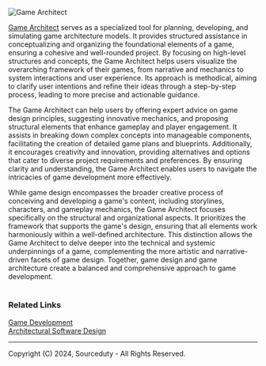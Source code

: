 ![Game Architect](https://github.com/sourceduty/Game_Architect/assets/123030236/c5401e30-9e69-4375-a8cf-ff20944f4dc0)

[Game Architect](https://chatgpt.com/g/g-IecW3LdSL-game-architect) serves as a specialized tool for planning, developing, and simulating game architecture models. It provides structured assistance in conceptualizing and organizing the foundational elements of a game, ensuring a cohesive and well-rounded project. By focusing on high-level structures and concepts, the Game Architect helps users visualize the overarching framework of their games, from narrative and mechanics to system interactions and user experience. Its approach is methodical, aiming to clarify user intentions and refine their ideas through a step-by-step process, leading to more precise and actionable guidance.

The Game Architect can help users by offering expert advice on game design principles, suggesting innovative mechanics, and proposing structural elements that enhance gameplay and player engagement. It assists in breaking down complex concepts into manageable components, facilitating the creation of detailed game plans and blueprints. Additionally, it encourages creativity and innovation, providing alternatives and options that cater to diverse project requirements and preferences. By ensuring clarity and understanding, the Game Architect enables users to navigate the intricacies of game development more effectively.

While game design encompasses the broader creative process of conceiving and developing a game's content, including storylines, characters, and gameplay mechanics, the Game Architect focuses specifically on the structural and organizational aspects. It prioritizes the framework that supports the game's design, ensuring that all elements work harmoniously within a well-defined architecture. This distinction allows the Game Architect to delve deeper into the technical and systemic underpinnings of a game, complementing the more artistic and narrative-driven facets of game design. Together, game design and game architecture create a balanced and comprehensive approach to game development.

#
### Related Links

[Game Development](https://github.com/sourceduty/Game_Development)
<br>
[Architectural Software Design](https://github.com/sourceduty/Architectural_Software_Design)

***
Copyright (C) 2024, Sourceduty - All Rights Reserved.
